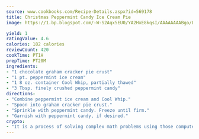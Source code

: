 ```yaml
---
source: www.cookbooks.com/Recipe-Details.aspx?id=569178
title: Christmas Peppermint Candy Ice Cream Pie
image: https://1.bp.blogspot.com/-W-S2Aqx5EU0/YA2HxE8kqsI/AAAAAAAABgo/LNxJ2X_rvYgPNsplYMgQNjuwxaZ0e3pQQCLcBGAsYHQ/s320/17.png

yield: 1
ratingValue: 4.6
calories: 182 calories
reviewCount: 420
cookTime: PT1H
prepTime: PT20M
ingredients:
- "1 chocolate graham cracker pie crust"
- "1 pt. peppermint ice cream"
- "1 8 oz. container Cool Whip, partially thawed"
- "3 Tbsp. finely crushed peppermint candy"
directions:
- "Combine peppermint ice cream and Cool Whip."
- "Spoon into graham cracker pie crust."
- "Sprinkle with peppermint candy. Freeze until firm."
- "Garnish with peppermint candy, if desired."
crypto:
- "It is a process of solving complex math problems using those computers which run bitcoin software."
---
```


